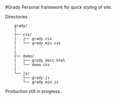 #Grady
Personal framework for quick styling of site.

Directories
```
	grady/
	|
	├── css/
	|   ├── grady.css
	|   └── grady.min.css
	|   
	|
	├── demo/
	|   ├── grady_docs.html
	|   └── demo.css
	|
	└── js/
	    ├── grady.js
	    └── grady.min.js
```
Production still in progress.

